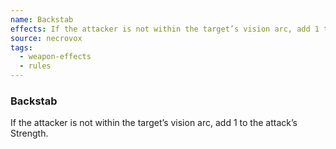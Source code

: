 ```yaml
---
name: Backstab
effects: If the attacker is not within the target’s vision arc, add 1 to the attack’s Strength.
source: necrovox
tags:
  - weapon-effects
  - rules
---
```

### Backstab

If the attacker is not within the target’s vision arc, add 1 to the attack’s Strength.